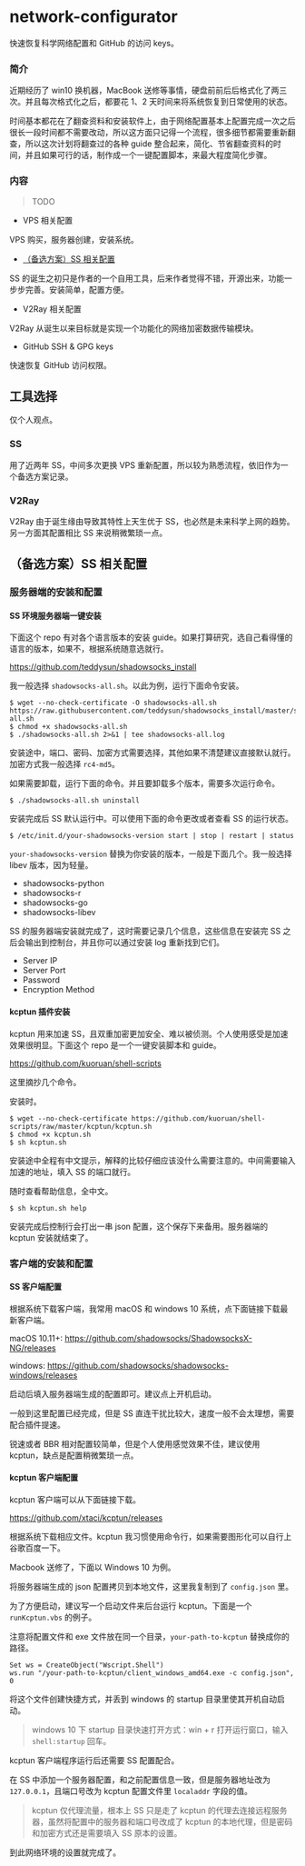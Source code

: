 # network-configurator

快速恢复科学网络配置和 GitHub 的访问 keys。

### 简介

近期经历了 win10 换机器，MacBook 送修等事情，硬盘前前后后格式化了两三次。并且每次格式化之后，都要花 1、2 天时间来将系统恢复到日常使用的状态。

时间基本都花在了翻查资料和安装软件上，由于网络配置基本上配置完成一次之后很长一段时间都不需要改动，所以这方面只记得一个流程，很多细节都需要重新翻查，所以这次计划将翻查过的各种 guide 整合起来，简化、节省翻查资料的时间，并且如果可行的话，制作成一个一键配置脚本，来最大程度简化步骤。

### 内容

> TODO

- VPS 相关配置

VPS 购买，服务器创建，安装系统。

- [（备选方案）SS 相关配置](#（备选方案）SS_相关配置)

SS 的诞生之初只是作者的一个自用工具，后来作者觉得不错，开源出来，功能一步步完善。安装简单，配置方便。

- V2Ray 相关配置

V2Ray 从诞生以来目标就是实现一个功能化的网络加密数据传输模块。

- GitHub SSH & GPG keys

快速恢复 GitHub 访问权限。

## 工具选择

仅个人观点。

### SS

用了近两年 SS，中间多次更换 VPS 重新配置，所以较为熟悉流程，依旧作为一个备选方案记录。

### V2Ray

V2Ray 由于诞生缘由导致其特性上天生优于 SS，也必然是未来科学上网的趋势。另一方面其配置相比 SS 来说稍微繁琐一点。

## （备选方案）SS 相关配置

### 服务器端的安装和配置

#### SS 环境服务器端一键安装

下面这个 repo 有对各个语言版本的安装 guide。如果打算研究，选自己看得懂的语言的版本，如果不，根据系统随意选就行。

https://github.com/teddysun/shadowsocks_install

我一般选择 `shadowsocks-all.sh`。以此为例，运行下面命令安装。

```shell
$ wget --no-check-certificate -O shadowsocks-all.sh https://raw.githubusercontent.com/teddysun/shadowsocks_install/master/shadowsocks-all.sh
$ chmod +x shadowsocks-all.sh
$ ./shadowsocks-all.sh 2>&1 | tee shadowsocks-all.log
```

安装途中，端口、密码、加密方式需要选择，其他如果不清楚建议直接默认就行。加密方式我一般选择 `rc4-md5`。

如果需要卸载，运行下面的命令。并且要卸载多个版本，需要多次运行命令。

```shell
$ ./shadowsocks-all.sh uninstall
```

安装完成后 SS 默认运行中。可以使用下面的命令更改或者查看 SS 的运行状态。

```shell
$ /etc/init.d/your-shadowsocks-version start | stop | restart | status
```

`your-shadowsocks-version` 替换为你安装的版本，一般是下面几个。我一般选择 libev 版本，因为轻量。

- shadowsocks-python
- shadowsocks-r
- shadowsocks-go
- shadowsocks-libev

SS 的服务器端安装就完成了，这时需要记录几个信息，这些信息在安装完 SS 之后会输出到控制台，并且你可以通过安装 log 重新找到它们。

- Server IP
- Server Port
- Password
- Encryption Method

#### kcptun 插件安装

kcptun 用来加速 SS，且双重加密更加安全、难以被侦测。个人使用感受是加速效果很明显。下面这个 repo 是一个一键安装脚本和 guide。

https://github.com/kuoruan/shell-scripts

这里摘抄几个命令。

安装时。

```shell
$ wget --no-check-certificate https://github.com/kuoruan/shell-scripts/raw/master/kcptun/kcptun.sh
$ chmod +x kcptun.sh
$ sh kcptun.sh
```

安装途中全程有中文提示，解释的比较仔细应该没什么需要注意的。中间需要输入加速的地址，填入 SS 的端口就行。

随时查看帮助信息，全中文。

```shell
$ sh kcptun.sh help
```

安装完成后控制行会打出一串 json 配置，这个保存下来备用。服务器端的 kcptun 安装就结束了。

### 客户端的安装和配置

#### SS 客户端配置

根据系统下载客户端，我常用 macOS 和 windows 10 系统，点下面链接下载最新客户端。

macOS 10.11+: https://github.com/shadowsocks/ShadowsocksX-NG/releases

windows: https://github.com/shadowsocks/shadowsocks-windows/releases

启动后填入服务器端生成的配置即可。建议点上开机启动。

一般到这里配置已经完成，但是 SS 直连干扰比较大，速度一般不会太理想，需要配合插件提速。

锐速或者 BBR 相对配置较简单，但是个人使用感觉效果不佳，建议使用 kcptun，缺点是配置稍微繁琐一点。

#### kcptun 客户端配置

kcptun 客户端可以从下面链接下载。

https://github.com/xtaci/kcptun/releases

根据系统下载相应文件。kcptun 我习惯使用命令行，如果需要图形化可以自行上谷歌百度一下。

Macbook 送修了，下面以 Windows 10 为例。

将服务器端生成的 json 配置拷贝到本地文件，这里我复制到了 `config.json` 里。

为了方便启动，建议写一个启动文件来后台运行 kcptun。下面是一个 `runKcptun.vbs` 的例子。

注意将配置文件和 exe 文件放在同一个目录，`your-path-to-kcptun` 替换成你的路径。

```vbs
Set ws = CreateObject("Wscript.Shell")
ws.run "/your-path-to-kcptun/client_windows_amd64.exe -c config.json", 0
```

将这个文件创建快捷方式，并丢到 windows 的 startup 目录里使其开机自动启动。

> windows 10 下 startup 目录快速打开方式：win + r 打开运行窗口，输入 `shell:startup` 回车。

kcptun 客户端程序运行后还需要 SS 配置配合。

在 SS 中添加一个服务器配置，和之前配置信息一致，但是服务器地址改为 `127.0.0.1`，且端口号改为 kcptun 配置文件里 `localaddr` 字段的值。

> kcptun 仅代理流量，根本上 SS 只是走了 kcptun 的代理去连接远程服务器，虽然将配置中的服务器和端口号改成了 kcptun 的本地代理，但是密码和加密方式还是需要填入 SS 原本的设置。

到此网络环境的设置就完成了。
